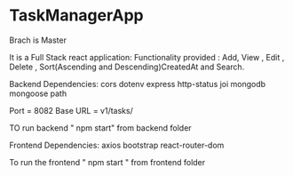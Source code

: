 # TaskManagerApp
Brach is Master

It is a Full Stack react application:
Functionality provided : Add, View , Edit , Delete , Sort(Ascending and Descending)CreatedAt and Search.

Backend Dependencies:
  cors
  dotenv
  express
  http-status
  joi
  mongodb
  mongoose
  path

Port = 8082
Base URL = v1/tasks/

TO run backend " npm start" from backend folder


Frontend Dependencies:
  axios
  bootstrap
  react-router-dom

To run the frontend " npm start " from frontend folder
